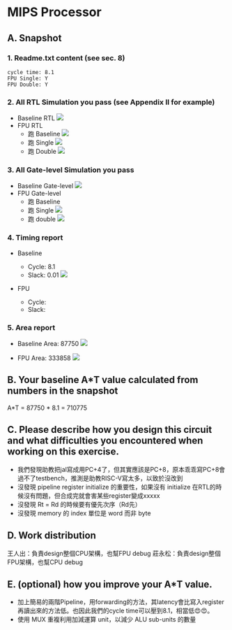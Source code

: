 # MIPS Processor

## A. Snapshot
### 1. Readme.txt content (see sec. 8)
```
cycle time: 8.1
FPU Single: Y
FPU Double: Y
```
### 2. All RTL Simulation you pass (see Appendix II for example)
- Baseline RTL
![](https://i.imgur.com/XXivLQB.png)
- FPU RTL
    - 跑 Baseline
    ![](https://i.imgur.com/EruQzZj.png)
    - 跑 Single
    ![](https://i.imgur.com/DWlQO47.png)
    - 跑 Double
    ![](https://i.imgur.com/wfXWk5O.png)



### 3. All Gate-level Simulation you pass


- Baseline Gate-level
    ![](https://i.imgur.com/DllgFao.png)
- FPU Gate-level
    - 跑 Baseline
    - 跑 Single
    ![](https://i.imgur.com/m152vaF.png)
    - 跑 double
    ![](https://i.imgur.com/LqWysRd.png)



### 4. Timing report
- Baseline 
    - Cycle: 8.1
    - Slack: 0.01
    ![](https://i.imgur.com/69dCDiz.png)


- FPU 
    - Cycle: 
    - Slack:
### 5. Area report
- Baseline Area: 87750
![](https://i.imgur.com/rbaklWD.png)


- FPU Area: 333858
![](https://i.imgur.com/jWP46RO.png)

## B. Your baseline A\*T value calculated from numbers in the snapshot
A\*T = 87750 * 8.1 = 710775

## C. Please describe how you design this circuit and what difficulties you encountered when working on this exercise.

- 我們發現助教把jal寫成用PC+4了，但其實應該是PC+8，原本乖乖寫PC+8會過不了testbench，推測是助教RISC-V寫太多，以致於沒改到
- 沒發現 pipeline register initialize 的重要性，如果沒有 initialize 在RTL的時候沒有問題，但合成完就會害某些register變成xxxxx
- 沒發現 Rt = Rd 的時候要有優先次序（Rd先）
- 沒發現 memory 的 index 單位是 word 而非 byte




## D. Work distribution
王人出：負責design整個CPU架構，也幫FPU debug
莊永松：負責design整個FPU架構，也幫CPU debug

## E. (optional) how you improve your A\*T value.
- 加上簡易的兩階Pipeline，用forwarding的方法，其latency會比寫入register再讀出來的方法低。也因此我們的cycle time可以壓到8.1，相當低😍😍。
- 使用 MUX 重複利用加減運算 unit，以減少 ALU sub-units 的數量

